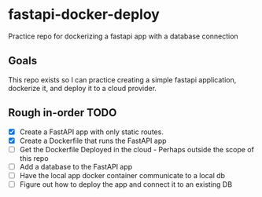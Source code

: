 # fastapi-docker-deploy
Practice repo for dockerizing a fastapi app with a database connection

## Goals

This repo exists so I can practice creating a simple fastapi application, dockerize it, and deploy it to a cloud provider.

## Rough in-order TODO

- [X] Create a FastAPI app with only static routes.
- [X] Create a Dockerfile that runs the FastAPI app
- [ ] Get the Dockerfile Deployed in the cloud
        - Perhaps outside the scope of this repo
- [ ] Add a database to the FastAPI app
- [ ] Have the local app docker container communicate to a local db
- [ ] Figure out how to deploy the app and connect it to an existing DB
